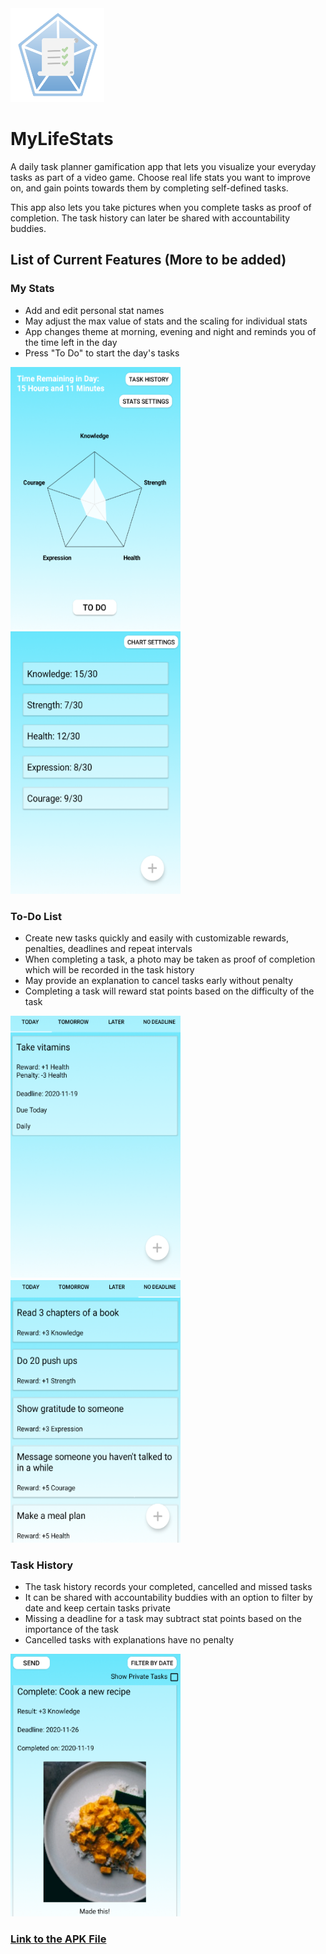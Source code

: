<img src="./screenshots/logo.png" width="150" height="150"/>

# MyLifeStats
A daily task planner gamification app that lets you visualize your everyday tasks as part of a video game. Choose real life stats you want to improve on, and gain points towards them by completing self-defined tasks.

This app also lets you take pictures when you complete tasks as proof of completion. The task history can later be shared with accountability buddies.

## List of Current Features (More to be added)
### My Stats
- Add and edit personal stat names
- May adjust the max value of stats and the scaling for individual stats
- App changes theme at morning, evening and night and reminds you of the time left in the day
- Press "To Do" to start the day's tasks
<p float="left">
<img src="./screenshots/main_morning.png" width="272" height="420" />
<img src="./screenshots/stats_morning.png" width="272" height="420" />
</p>

### To-Do List
- Create new tasks quickly and easily with customizable rewards, penalties, deadlines and repeat intervals
- When completing a task, a photo may be taken as proof of completion which will be recorded in the task history
- May provide an explanation to cancel tasks early without penalty
- Completing a task will reward stat points based on the difficulty of the task
<p float="left">
<img src="./screenshots/todo_today_morning.png" width="272" height="420" />
<img src="./screenshots/todo_nodeadline_morning.png" width="272" height="420" />
</p>

### Task History
- The task history records your completed, cancelled and missed tasks
- It can be shared with accountability buddies with an option to filter by date and keep certain tasks private
- Missing a deadline for a task may subtract stat points based on the importance of the task
- Cancelled tasks with explanations have no penalty
<img src="./screenshots/taskhistory_complete_cooking.png" width="272" height="420" />

### [Link to the APK File](https://drive.google.com/file/d/1_Duwxvquy771WhmDOKegpYu_FFuz9MG9/view?usp=sharing)
